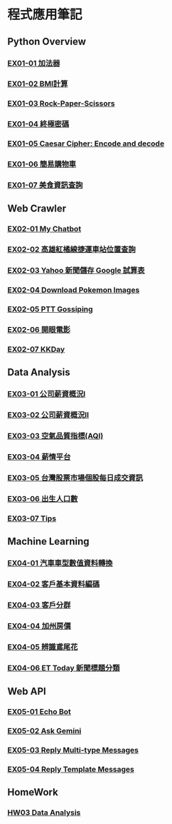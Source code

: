 # 程式應用筆記

## Python Overview
### [EX01-01 加法器](https://colab.research.google.com/drive/11_LlLYvwGk-zWFX_7qXAWIzQwD1pTCTw?usp=sharing)
### [EX01-02 BMI計算](https://colab.research.google.com/drive/1YCM5YKv5Lc1O0DBIvvzME-5OnUOy7pFw#scrollTo=8fnlKNc-R6zI)
### [EX01-03 Rock-Paper-Scissors](https://colab.research.google.com/drive/1-UwtmThRRMkqqiGt-WlgdSrCkmqgDcxG#scrollTo=ZSVu_KykCXEm)
### [EX01-04 終極密碼](https://colab.research.google.com/drive/1HVpOPjkvs1Eb7OmNUDBg756vK9suGj6w)
### [EX01-05 Caesar Cipher: Encode and decode](https://colab.research.google.com/drive/1I4eakVD-Lf6w2XQfEd97yYG_eIWGEV7p#scrollTo=_lTaG2jlJqKn)
### [EX01-06 簡易購物車](https://colab.research.google.com/drive/1wRwaKiIPpflE4BDS0EZFU7Do1TTaqP9k#scrollTo=kZdjSOiuUE0r)
### [EX01-07 美食資訊查詢](https://colab.research.google.com/drive/1PmxUdpLIOpaIQBcpsw2_CwUyn_XqdAyY#scrollTo=bl60EYf23nhv)

## Web Crawler
### [EX02-01 My Chatbot](https://colab.research.google.com/drive/1y5UWokIxzyV56SQ9emsF-hiK2bWHOWbq#scrollTo=WE3XbmopUXUm)
### [EX02-02 高雄紅橘線捷運車站位置查詢](https://colab.research.google.com/drive/1QWr4S6VxSugW9OrtIOKBQR8OLENYdKrj#scrollTo=lJ5XcxFhMqHE)
### [EX02-03 Yahoo 新聞儲存 Google 試算表](https://colab.research.google.com/drive/1MCGWwsijBz-7HqDrupPRZFs2UMTjmwTE#scrollTo=L1SeBr2Mb-KT)
### [EX02-04 Download Pokemon Images](https://colab.research.google.com/drive/1puHGI0WI9P8QazUYmjGQqjzAa9mO45In#scrollTo=Ljoq8TYIQLBo)
### [EX02-05 PTT Gossiping](https://colab.research.google.com/drive/1aYQ5j7fK5og2gta8737uKaYEH_RSOGfJ#scrollTo=dvTrxSaxLvd1)
### [EX02-06 開眼電影](https://colab.research.google.com/drive/1agwSjQFVqtLJ0X2IK6UCCwlhHNTB6cTu#scrollTo=27x10Zl4Gelj)
### [EX02-07 KKDay](https://colab.research.google.com/drive/1yqk9q-TKad7m6HF5LqWAMxFUYp_HsfJV#scrollTo=ic5KOXWcRYde)

## Data Analysis
### [EX03-01 公司薪資概況Ⅰ](https://colab.research.google.com/drive/1ls0932VcRKP4ZcK0AgQNh7OlNWKcjkfz#scrollTo=qdjmf5laJlX3)
### [EX03-02 公司薪資概況Ⅱ](https://colab.research.google.com/drive/19b_l_qrky3H9kf48V79mu_ZwMA-eePVv?usp=drive_open)
### [EX03-03 空氣品質指標(AQI)](https://colab.research.google.com/drive/1dWykSuWR3VhcG11Rfh_vksdc-1LPYrfd?usp=drive_open)
### [EX03-04 薪情平台](https://colab.research.google.com/drive/1bqoOD7jhtPI5UYOZMJ3VveurUqjRhXDs#scrollTo=HCPV2GTf2Bdt)
### [EX03-05 台灣股票市場個股每日成交資訊](https://colab.research.google.com/drive/1NPM53hjHo_JCXiCM-uLXlny8F0v2DcvU#scrollTo=8Qx_EXnEwUn2)
### [EX03-06 出生人口數](https://colab.research.google.com/drive/1JFVg1z1yk9_llCSDRYQaqUnqVsvTEq8d#scrollTo=Y7Ntq9ua6wEZ)
### [EX03-07 Tips](https://colab.research.google.com/drive/1J97_DT5khMK5AHcR2bPLf7sDioGapmUb#scrollTo=XQrwBSra-wXe)

## Machine Learning
### [EX04-01 汽車車型數值資料轉換](https://colab.research.google.com/drive/1GatZ9V85ZfYt7LbVMV6rjx_FBvGBNUiC#scrollTo=3vLdq-R_IdBR)
### [EX04-02 客戶基本資料編碼](https://colab.research.google.com/drive/1SipO1rQgYwxZmfCOV5Rrwx4oFEF5GzRC#scrollTo=9as_fnCWMf5L)
### [EX04-03 客戶分群](https://colab.research.google.com/drive/1I9Z-INQUWxfQKMDcGmbpJ7VDQXkQJZYe#scrollTo=3PdVUFjnt2uU)
### [EX04-04 加州房價](https://colab.research.google.com/drive/14hGLGOJwoTFeljlL8jrnt9vPDUIEssk4#scrollTo=dPGUHaKFyB_Q)
### [EX04-05 辨識鳶尾花](https://colab.research.google.com/drive/1DBeY2dNGkHweEi5iRcgHKr_6S5iYDMGa#scrollTo=O493pYNz4TbV)
### [EX04-06 ET Today 新聞標題分類](https://colab.research.google.com/drive/1HdhuEe_oEmgJM7WrRQtFI7nHei-cMAwn#scrollTo=KBLUN0eAYfsG)

## Web API
### [EX05-01 Echo Bot](https://colab.research.google.com/drive/1EsWofzhJc_qzZZpuTGOg4yMyabHrqBCf#scrollTo=BD87TYsDADB5)
### [EX05-02 Ask Gemini](https://colab.research.google.com/drive/1t7Ikzj2wPQs0Yyjzsyrk3XZH3nrBskga#scrollTo=LV-gi84Ec_UT)
### [EX05-03 Reply Multi-type Messages](https://colab.research.google.com/drive/1M9cusal6Xj1ebZk4u5dvHD9lTd-XHeua#scrollTo=ZsoLgggTiK8J)
### [EX05-04 Reply Template Messages](https://colab.research.google.com/drive/1vMs3WeCujdTBhqclAHN_khpkUmq4Wl78#scrollTo=UPuzqWWDqA6V)

## HomeWork
### [HW03 Data Analysis](https://colab.research.google.com/drive/1ZfM28PszTmO5J86zJbO6kYYN7IPMXpUq#scrollTo=DKREXItppHFs)
